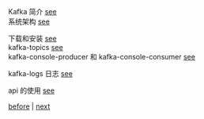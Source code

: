 Kafka 简介 [see](18/1.md)  
系统架构 [see](18/2.md)  

下载和安装 [see](18/3.md)  
kafka-topics [see](18/4.md)  
kafka-console-producer 和 kafka-console-consumer [see](18/5.md)  

kafka-logs 日志 [see](18/6.md)  

api 的使用 [see](18/7.md)  

[before](17.md) | [next](19.md)  